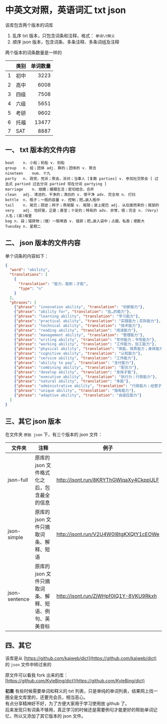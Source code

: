# 中英文对照，英语词汇 txt json

该库包含两个版本的词库
1. 乱序 txt 版本，只包含词条和注释，格式： `单词\t释义`
2. 顺序 json 版本，包含词条、多条注释、多条词组及注释

两个版本的词条数量是一样的

|   | 类别  |  单词数量 |
|---|-----|------:|
| 1 | 初中  |  3223 |
| 2 | 高中  |  6008 |
| 3 | 四级  |  7508 |
| 4 | 六级  |  5651 |
| 5 | 考研  |  9602 |
| 6 | 托福  | 13477 |
| 7 | SAT |  8887 |

## 一、 txt 版本的文件内容

```
boat	n. 小船；轮船 v. 划船
group	n. 组；团体 adj. 群的；团体的 v. 聚合
nineteen	num. 十九
party	n. 政党，党派；聚会，派对；当事人 [复数 parties] v. 参加社交聚会 [ 过去式 partied 过去分词 partied 现在分词 partying ]
marriage	n. 结婚；婚姻生活；密切结合，合并
clean	adj. 清洁的，干净的；清白的 v. 使干净 adv. 完全地 n. 打扫
bottle	n. 瓶子；一瓶的容量 v. 控制；把…装入瓶中
tail	n. 尾巴；踪迹；辫子；燕尾服 v. 尾随；装上尾巴 adj. 从后面而来的；尾部的
very	adj. 恰好是，正是；甚至；十足的；特有的 adv. 非常，很；完全 n. (Very)人名；(英)维里
bag	n. 袋；猎获物；（俚）一瓶啤酒 v. 猎获；把…装入袋中；占据，私吞；使膨大
Tuesday	n. 星期二
```

## 二、 json 版本的文件内容

单个词条的内容如下：

```json
{
  "word": "ability",
  "translations": [
    {
      "translation": "能力，能耐；才能",
      "type": "n"
    }
  ],
  "phrases": [
    {"phrase": "innovation ability", "translation": "创新能力"}, 
    {"phrase": "ability for", "translation": "在…的能力"}, 
    {"phrase": "learning ability", "translation": "学习能力"}, 
    {"phrase": "practical ability", "translation": "实践能力；实际能力"}, 
    {"phrase": "technical ability", "translation": "技术能力"}, 
    {"phrase": "reading ability", "translation": "阅读能力"}, 
    {"phrase": "management ability", "translation": "管理能力"}, 
    {"phrase": "writing ability", "translation": "写作能力；书写能力"}, 
    {"phrase": "working ability", "translation": "工作能力，加工能力"}, 
    {"phrase": "physical ability", "translation": "体能，体质能力；身体能力"}, 
    {"phrase": "cognitive ability", "translation": "认知能力"}, 
    {"phrase": "service ability", "translation": "工作能力"}, 
    {"phrase": "ability to pay", "translation": "支付能力"}, 
    {"phrase": "combining ability", "translation": "配合力"}, 
    {"phrase": "develop ability", "translation": "发挥才能"}, 
    {"phrase": "executive ability", "translation": "执行力；行政能力"}, 
    {"phrase": "natural ability", "translation": "本能"}, 
    {"phrase": "administrative ability", "translation": "行政能力；经营才能"}, 
    {"phrase": "unique ability", "translation": "独有能力"}, 
    {"phrase": "adaptive ability", "translation": "自适应能力"}
  ]
}
```


## 三、其它 json 版本

在文件夹 `原始 json` 下，有三个版本的 json 文件：

| 文件夹           | 注释                             | 例子                                     |
|---------------|--------------------------------|----------------------------------------|
| json-full     | 原库的 json 文件格式化之后，包含最全的信息       | http://jsont.run/8KRYThGWlqaXy4CkppULF |
| json-simple   | 原库的 json 文件只摘取词条、解释、短语         | http://jsont.run/V2U4W0l8tgKXQtY1cEOWe |
| json-sentence | 原库的 json 文件只摘取词条、解释、短语、例句、英美音标 | http://jsont.run/ZjWHpf0lQ1Y-8VKU9Rkxh |



## 四、其它

该库是从 [https://github.com/kajweb/dict](https://github.com/kajweb/dict) 的 `json` 文件中转过来的

原文件可以看我 fork 出来的库：  
[https://github.com/KyleBing/dict](https://github.com/KyleBing/dict)

**初衷**
有些时候需要单词和释义的 txt 列表，只是单纯的单词列表，结果网上找一圈全是文库里的，还要充会员，相当恶心。  
有点分享精神好不好，为了方便大家用于学习使用放 github 了。  
后来发现只有词条不够用，真正学习的时候还是需要例句才能更好的帮助单词记忆，所以又添加了其它版本的 json 文件。
